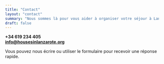 ```yaml
---
title: "Contact"
layout: "contact"
summary: "Nous sommes là pour vous aider à organiser votre séjour à Lanzarote"
draft: false
---
```


<i class="fa-brands fa-whatsapp"></i> **+34 619 234 405**  
<i class="fa-solid fa-envelope"></i> **info@housesinlanzarote.org**  

Vous pouvez nous écrire ou utiliser le formulaire pour recevoir une réponse rapide.